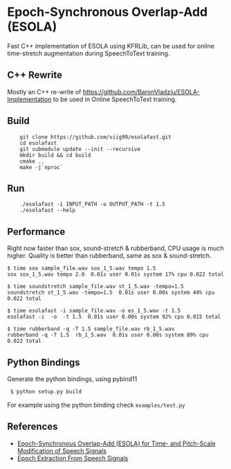 # Epoch-Synchronous Overlap-Add (ESOLA) 
Fast C++ implementation of ESOLA using KFRLib, can be used for online time-stretch augmentation during SpeechToText training.

## C++ Rewrite
Mostly an C++ re-write of https://github.com/BaronVladziu/ESOLA-Implementation to be used in Online SpeechToText training.

## Build
```$xslt
    git clone https://github.com/viig99/esolafast.git
    cd esolafast
    git submodule update --init --recursive
    mkdir build && cd build
    cmake ..
    make -j`nproc`
```

## Run
```$xslt
    ./esolafast -i INPUT_PATH -o OUTPUT_PATH -t 1.5
    ./esolafast --help
```

## Performance
Right now faster than sox, sound-stretch & rubberband, CPU usage is much higher. Quality is better than rubberband, same as sox & sound-stretch.
```$xslt
$ time sox sample_file.wav sox_1_5.wav tempo 1.5
sox sox_1_5.wav tempo 2.0  0.01s user 0.01s system 17% cpu 0.022 total

$ time soundstretch sample_file.wav st_1_5.wav -tempo=1.5
soundstretch st_1_5.wav -tempo=1.5  0.01s user 0.00s system 44% cpu 0.022 total

$ time esolafast -i sample_file.wav -o es_1_5.wav -t 1.5
esolafast -i  -o  -t 1.5  0.01s user 0.00s system 92% cpu 0.015 total

$ time rubberband -q -T 1.5 sample_file.wav rb_1_5.wav
rubberband -q -T 1.5  rb_1_5.wav  0.01s user 0.00s system 89% cpu 0.022 total
```

## Python Bindings
Generate the python bindings, using pybind11
```asm
 $ python setup.py build
```

For example using the python binding check `examples/test.py`

## References
* [Epoch-Synchronous Overlap-Add (ESOLA) for Time- and Pitch-Scale Modification of Speech Signals
](https://arxiv.org/abs/1801.06492)
* [Epoch Extraction From Speech Signals](https://citeseerx.ist.psu.edu/viewdoc/download;jsessionid=6D94C490DA889017DE4362D322E1A23C?doi=10.1.1.586.7214&rep=rep1&type=pdf)